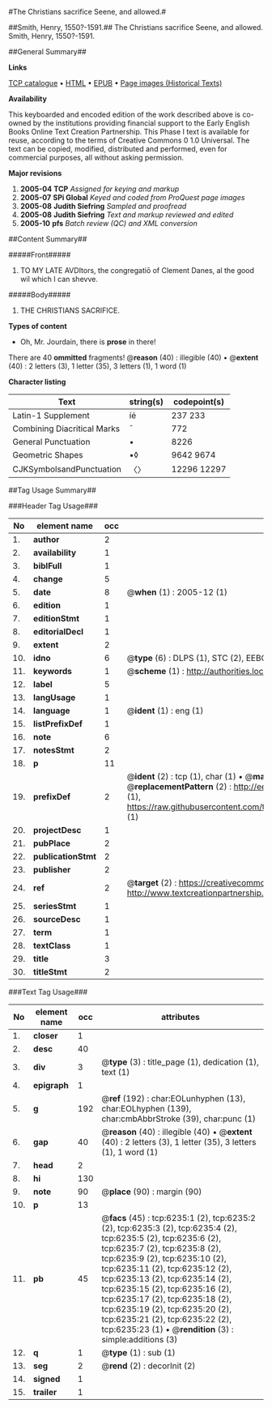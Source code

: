 #The Christians sacrifice Seene, and allowed.#

##Smith, Henry, 1550?-1591.##
The Christians sacrifice Seene, and allowed.
Smith, Henry, 1550?-1591.

##General Summary##

**Links**

[TCP catalogue](http://www.ota.ox.ac.uk/tcp/)  • 
[HTML](http://tei.it.ox.ac.uk/tcp/Texts-HTML/free/A12/A12343.html)  • 
[EPUB](http://tei.it.ox.ac.uk/tcp/Texts-EPUB/free/A12/A12343.epub) • 
[Page images (Historical Texts)](https://data.historicaltexts.jisc.ac.uk/view?pubId=eebo-99841637e&pageId=eebo-99841637e-6235-1)

**Availability**

This keyboarded and encoded edition of the
	       work described above is co-owned by the institutions
	       providing financial support to the Early English Books
	       Online Text Creation Partnership. This Phase I text is
	       available for reuse, according to the terms of Creative
	       Commons 0 1.0 Universal. The text can be copied,
	       modified, distributed and performed, even for
	       commercial purposes, all without asking permission.

**Major revisions**

1. __2005-04__ __TCP__ *Assigned for keying and markup*
1. __2005-07__ __SPi Global__ *Keyed and coded from ProQuest page images*
1. __2005-08__ __Judith Siefring__ *Sampled and proofread*
1. __2005-08__ __Judith Siefring__ *Text and markup reviewed and edited*
1. __2005-10__ __pfs__ *Batch review (QC) and XML conversion*

##Content Summary##

#####Front#####

1. TO MY LATE AVDItors, the congregatiō of Clement Danes, al the good wil which I can shevve.

#####Body#####

1. THE CHRISTIANS SACRIFICE.

**Types of content**

  * Oh, Mr. Jourdain, there is **prose** in there!

There are 40 **ommitted** fragments! 
 @__reason__ (40) : illegible (40)  •  @__extent__ (40) : 2 letters (3), 1 letter (35), 3 letters (1), 1 word (1)

**Character listing**


|Text|string(s)|codepoint(s)|
|---|---|---|
|Latin-1 Supplement|íé|237 233|
|Combining             Diacritical Marks|̄|772|
|General Punctuation|•|8226|
|Geometric Shapes|▪◊|9642 9674|
|CJKSymbolsandPunctuation|〈〉|12296 12297|

##Tag Usage Summary##

###Header Tag Usage###

|No|element name|occ|attributes|
|---|---|---|---|
|1.|__author__|2||
|2.|__availability__|1||
|3.|__biblFull__|1||
|4.|__change__|5||
|5.|__date__|8| @__when__ (1) : 2005-12 (1)|
|6.|__edition__|1||
|7.|__editionStmt__|1||
|8.|__editorialDecl__|1||
|9.|__extent__|2||
|10.|__idno__|6| @__type__ (6) : DLPS (1), STC (2), EEBO-CITATION (1), PROQUEST (1), VID (1)|
|11.|__keywords__|1| @__scheme__ (1) : http://authorities.loc.gov/ (1)|
|12.|__label__|5||
|13.|__langUsage__|1||
|14.|__language__|1| @__ident__ (1) : eng (1)|
|15.|__listPrefixDef__|1||
|16.|__note__|6||
|17.|__notesStmt__|2||
|18.|__p__|11||
|19.|__prefixDef__|2| @__ident__ (2) : tcp (1), char (1)  •  @__matchPattern__ (2) : ([0-9\-]+):([0-9IVX]+) (1), (.+) (1)  •  @__replacementPattern__ (2) : http://eebo.chadwyck.com/downloadtiff?vid=$1&page=$2 (1), https://raw.githubusercontent.com/textcreationpartnership/Texts/master/tcpchars.xml#$1 (1)|
|20.|__projectDesc__|1||
|21.|__pubPlace__|2||
|22.|__publicationStmt__|2||
|23.|__publisher__|2||
|24.|__ref__|2| @__target__ (2) : https://creativecommons.org/publicdomain/zero/1.0/ (1), http://www.textcreationpartnership.org/docs/. (1)|
|25.|__seriesStmt__|1||
|26.|__sourceDesc__|1||
|27.|__term__|1||
|28.|__textClass__|1||
|29.|__title__|3||
|30.|__titleStmt__|2||


###Text Tag Usage###

|No|element name|occ|attributes|
|---|---|---|---|
|1.|__closer__|1||
|2.|__desc__|40||
|3.|__div__|3| @__type__ (3) : title_page (1), dedication (1), text (1)|
|4.|__epigraph__|1||
|5.|__g__|192| @__ref__ (192) : char:EOLunhyphen (13), char:EOLhyphen (139), char:cmbAbbrStroke (39), char:punc (1)|
|6.|__gap__|40| @__reason__ (40) : illegible (40)  •  @__extent__ (40) : 2 letters (3), 1 letter (35), 3 letters (1), 1 word (1)|
|7.|__head__|2||
|8.|__hi__|130||
|9.|__note__|90| @__place__ (90) : margin (90)|
|10.|__p__|13||
|11.|__pb__|45| @__facs__ (45) : tcp:6235:1 (2), tcp:6235:2 (2), tcp:6235:3 (2), tcp:6235:4 (2), tcp:6235:5 (2), tcp:6235:6 (2), tcp:6235:7 (2), tcp:6235:8 (2), tcp:6235:9 (2), tcp:6235:10 (2), tcp:6235:11 (2), tcp:6235:12 (2), tcp:6235:13 (2), tcp:6235:14 (2), tcp:6235:15 (2), tcp:6235:16 (2), tcp:6235:17 (2), tcp:6235:18 (2), tcp:6235:19 (2), tcp:6235:20 (2), tcp:6235:21 (2), tcp:6235:22 (2), tcp:6235:23 (1)  •  @__rendition__ (3) : simple:additions (3)|
|12.|__q__|1| @__type__ (1) : sub (1)|
|13.|__seg__|2| @__rend__ (2) : decorInit (2)|
|14.|__signed__|1||
|15.|__trailer__|1||
